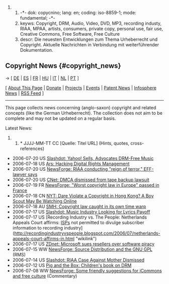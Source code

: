 1.  1.  -\*- dok: copycnino; lang: en; coding: iso-8859-1; mode:
        fundamental; -\*-
    2.  keyws: Copyright, DRM, Audio, Video, DVD, MP3, recording
        industy, RIAA, MPAA, artists, consumers, private copy, personal
        use, fair use, Creative Commons, Free Software, Free Culture
    3.  descr: Die neuesten Entwicklungen zum Thema Urheberrecht und
        Copyright. Aktuelle Nachrichten in Verbindung mit
        weiterführender Dokumentation.

## Copyright News {#copyright_news}

-\> \[ [ DE](CopycninoDe "wikilink") \| [ ES](CopycninoEs "wikilink") \|
[ FR](CopycninoFr "wikilink") \| [ HU](CopycninoHu "wikilink") \| [
IT](CopycninoIt "wikilink") \| [ NL](CopycninoNl "wikilink") \| [
PT](CopycninoPt "wikilink") \]

\[ [ About This Page](CopycninoMetaEn "wikilink") \|
[Donate](http://www.ffii.org/money/account/ "wikilink") \| [
Projects](FfiiprojEn "wikilink") \| [ Events](SwpatpenmiEn "wikilink")
\| [ Patent News](SwpatcninoEn "wikilink") \| [ Infosphere
News](FfiinewsEn "wikilink") \| [RSS
Feed](http://www.ffii.org/news/rss/index.html "wikilink") \]

------------------------------------------------------------------------

This page collects news concerning (anglo-saxon) copyright and related
concepts (like the German Urheberrecht). The collection does not aim to
be complete and may not be updated on a regular basis.

Latest News:

1.  1.  \* JJJJ-MM-TT CC \[Quelle: Titel URL\] (Hints, quotes,
        cross-references)

-   2006-07-20 US [Slashdot: Yahoo! Sells, Advocates DRM-Free
    Music](http://yro.slashdot.org/article.pl?sid=06/07/20/2051246 "wikilink")
-   2006-07-18 US [Ars: Hacking Digital Rights
    Management](http://arstechnica.com/articles/culture/drmhacks.ars "wikilink")
-   2006-07-20 US [NewsForge: RIAA conducting \"reign of terror,\"
    EFF-lawyer
    says](http://trends.newsforge.com/trends/06/07/20/1651223.shtml?tid=147 "wikilink")
-   2006-07-20 US [CNet: DMCA dismissed from tape backup
    lawsuit](http://news.com.com/2110-1030_3-6096447.html?part=rss&tag=6096447&subj=news "wikilink")
-   2006-07-19 FR [NewsForge: \"Worst copyright law in Europe\" passed
    in
    France](http://trends.newsforge.com/article.pl?sid=06/07/09/040205&tid=147&tid=138 "wikilink")
-   2006-07-18 CN [NYT: Dare Violate a Copyright in Hong Kong? A Boy
    Scout May Be Watching
    Online](http://www.nytimes.com/2006/07/18/arts/18pira.html?ex=1310875200&en=e1558dc44194c9d4&ei=5090 "wikilink")
-   2006-07-18 AU [SMH: Copyright law caught in its own time
    warp](http://www.smh.com.au/news/perspectives/copyright-law-caught-in-its-own-time-warp/2006/07/17/1152988468292.html "wikilink")
-   2006-07-17 US [Slashdot: Music Industry Looking for Lyrics
    Payoff](http://yro.slashdot.org/article.pl?sid=06/07/17/036244 "wikilink")
-   2006-07-17 US [Recording Industry vs. The People: Netherlands
    Appeals Court affirms: [ISPs](ISPs "wikilink") not permitted to
    divulge subscriber information to recording
    industry](http://recordingindustryvspeople.blogspot.com/2006/07/netherlands-appeals-court-affirms-in.html "wikilink")
-   2006-07-17 US [ZDnet: Microsoft sues resellers over software
    piracy](http://news.zdnet.com/2100-1009_22-6095240.html "wikilink")
-   2006-07-15 WW [NewsForge: Source Distribution and the GNU
    GPL](http://trends.newsforge.com/trends/06/07/15/0331201.shtml?tid=147&tid=138 "wikilink")
    (RMS)
-   2006-07-14 US [Slashdot: RIAA Case Against Mother
    Dismissed](http://yro.slashdot.org/article.pl?sid=06/07/13/2218259 "wikilink")
-   2006-07-12 US [Pig and the Box: Children\'s book on
    DRM](http://dustrunners.blogspot.com/2006/07/pig-and-box.html "wikilink")
-   2006-07-08 WW [NewsForge: Some friendly suggestions for iCommons and
    free
    culture](http://software.newsforge.com/article.pl?sid=06/07/03/1510252&tid=150&tid=147 "wikilink")
    (Commentary)
